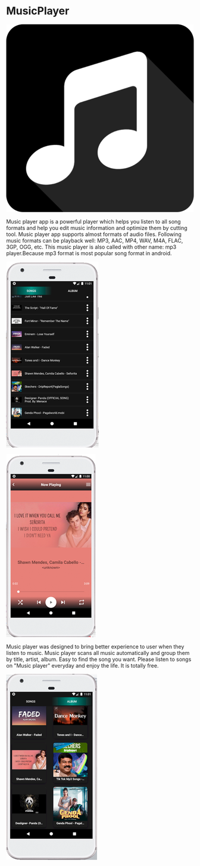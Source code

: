 # MusicPlayer


![](imagefolder/musicplayer_logo.png)

Music player app is a powerful player which helps you listen to all song formats and help you edit music information and optimize them by cutting tool. Music player app supports almost formats of audio files. Following music formats can be playback well: MP3, AAC, MP4, WAV, M4A, FLAC, 3GP, OGG, etc. This music player is also called with other name: mp3 player.Because mp3 format is most popular song format in android.


![](imagefolder/musicplayer_songs.png)

![](imagefolder/musicplayer_main.png)

Music player was designed to bring better experience to user when they listen to music. Music player scans all music automatically and group them by title, artist, album. Easy to find the song you want. Please listen to songs on "Music player" everyday and enjoy the life. It is totally free.


![](imagefolder/musicplayer_album.png)


